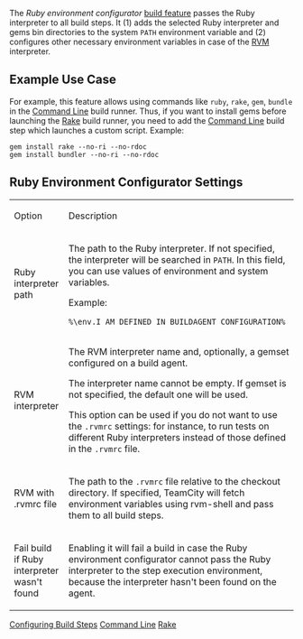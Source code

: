 [//]: # (title: Ruby Environment Configurator)
[//]: # (auxiliary-id: Ruby Environment Configurator)

The _Ruby environment configurator_ [build feature](adding-build-features.md) passes the Ruby interpreter to all build steps. It (1) adds the selected Ruby interpreter and gems bin directories to the system `PATH` environment variable and (2) configures other necessary environment variables in case of the [RVM](http://rvm.io/) interpreter.

## Example Use Case

For example, this feature allows using commands like `ruby`, `rake`, `gem`, `bundle` in the [Command Line](command-line.md) build runner. Thus, if you want to install gems before launching the [Rake](rake.md) build runner, you need to add the [Command Line](command-line.md) build step which launches a custom script. Example:

```Shell
gem install rake --no-ri --no-rdoc
gem install bundler --no-ri --no-rdoc

```

## Ruby Environment Configurator Settings

<table>
<tr>

<td>

Option

</td>

<td>

Description

</td>
</tr>
<tr>

<td>

Ruby interpreter path

</td>

<td>

The path to the Ruby interpreter. If not specified, the interpreter will be searched in `PATH`. In this field, you can use values of environment and system variables.

Example:

```Plain Text
%\env.I_AM_DEFINED_IN_BUILDAGENT_CONFIGURATION%

```

</td>
</tr>
<tr>

<td>

RVM interpreter

</td>

<td>

The RVM interpreter name and, optionally, a gemset configured on a build agent.

The interpreter name cannot be empty. If gemset is not specified, the default one will be used.

This option can be used if you do not want to use the `.rvmrc` settings: for instance, to run tests on different Ruby interpreters instead of those defined in the `.rvmrc` file.

</td>
</tr>
<tr>

<td>

RVM with .rvmrc file

</td>

<td>

The path to the `.rvmrc` file relative to the checkout directory. If specified, TeamCity will fetch environment variables using rvm-shell and pass them to all build steps.

</td>
</tr>
<tr>

<td>

Fail build if Ruby interpreter wasn't found

</td>

<td>

Enabling it will fail a build in case the Ruby environment configurator cannot pass the Ruby interpreter to the step execution environment, because the interpreter hasn't been found on the agent.

</td>
</tr>
</table>

<seealso>
        <category ref="admin-guide">
            <a href="configuring-build-steps.md">Configuring Build Steps</a>
            <a href="command-line.md">Command Line</a>
            <a href="rake.md">Rake</a>
        </category>
</seealso>